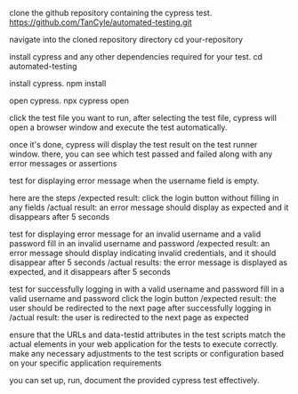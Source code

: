 clone the github repository containing the cypress test.
https://github.com/TanCyle/automated-testing.git

navigate into the cloned repository directory
cd your-repository

install cypress and any other dependencies required for your test.
cd automated-testing

install cypress.
npm install

open cypress.
npx cypress open

click the test file you want to run, after selecting the test file, cypress will open a browser window and execute the test automatically.

once it's done, cypress will display the test result on the test runner window. there, you can see which test passed and failed along with any error messages or assertions

test for displaying error message when the username field is empty.

here are the steps
/expected result: click the login button without filling in any fields
/actual result: an error message should display as expected and it disappears after 5 seconds

test for displaying error message for an invalid username and a valid password
fill in an invalid username and password
/expected result: an error message should display indicating invalid credentials, and it should disappear after 5 seconds
/actual results: the error message is displayed as expected, and it disappears after 5 seconds

test for successfully logging in with a valid username and password
fill in a valid username and password
click the login button
/expected result: the user should be redirected to the next page after successfully logging in
/actual result: the user is redirected to the next page as expected


ensure that the URLs and data-testid attributes in the test scripts match the actual elements in your web application for the tests to execute correctly.
make any necessary adjustments to the test scripts or configuration based on your specific application requirements

you can set up, run, document the provided cypress test effectively.
